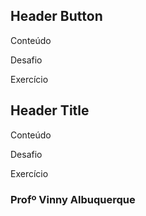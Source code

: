 ## Header Button

Conteúdo

Desafio

Exercício

## Header Title 

Conteúdo

Desafio

Exercício

### Profº Vinny Albuquerque 

